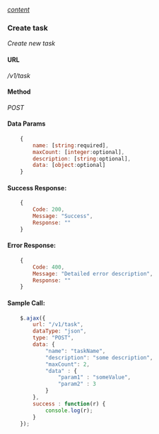 *[content](../README.md)*
### Create task 
*Create new task*
#### URL
*/v1/task*
#### Method
*POST*
#### Data Params
```javascript
    {
        name: [string:required],
        maxCount: [integer:optional],
        description: [string:optional],
        data: [object:optional]
    }
```
#### Success Response:
```javascript
    {
        Code: 200,
        Message: "Success",
        Response: "" 
    }
```
#### Error Response:
```javascript
    {
        Code: 400,
        Message: "Detailed error description",
        Response: "" 
    }
```
#### Sample Call:
```javascript
    $.ajax({
        url: "/v1/task",
        dataType: "json",
        type: "POST",
        data: {
            "name": "taskName",
            "description": "some description",
            "maxCount": 2,
            "data" : {
                "param1" : "someValue",
                "param2" : 3
            }
        },
        success : function(r) {
            console.log(r);
        }
    });
```